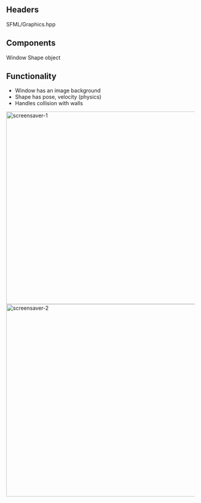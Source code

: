 Headers
-------
SFML/Graphics.hpp

Components
----------
Window
Shape object

Functionality
-------------
- Window has an image background
- Shape has pose, velocity (physics)
- Handles collision with walls

<img width="515" alt="screensaver-1" src="https://user-images.githubusercontent.com/70562197/207128515-dcc4e1c6-665f-47d0-b050-8f4d6c266bc0.png">
<img width="515" alt="screensaver-2" src="https://user-images.githubusercontent.com/70562197/207128590-6c561a07-f964-421a-adea-936177c48bd4.png">
